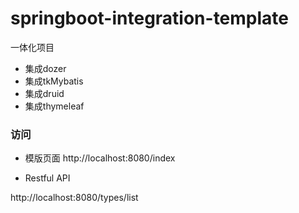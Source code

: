 # springboot-integration-template

一体化项目

- 集成dozer
- 集成tkMybatis
- 集成druid
- 集成thymeleaf


### 访问

- 模版页面
http://localhost:8080/index

- Restful API

http://localhost:8080/types/list



